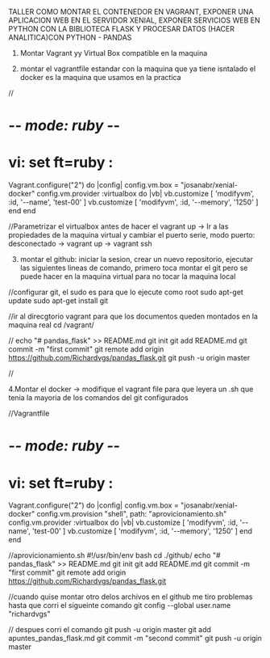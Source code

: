 TALLER COMO MONTAR EL CONTENEDOR EN VAGRANT, EXPONER UNA APLICACION WEB EN EL SERVIDOR XENIAL, EXPONER SERVICIOS WEB EN 
PYTHON  CON LA BIBLIOTECA FLASK  Y PROCESAR DATOS (HACER ANALITICA)CON PYTHON - PANDAS 
 
1. Montar Vagrant yy Virtual Box compatible en la maquina

2. montar el vagrantfile estandar  con la maquina que ya tiene isntalado el docker es la maquina que usamos en la practica

//
# -*- mode: ruby -*-
# vi: set ft=ruby :

Vagrant.configure("2") do |config|
  config.vm.box = "josanabr/xenial-docker"
  config.vm.provider :virtualbox do |vb|
    vb.customize [ 'modifyvm', :id, '--name', 'test-00' ]
    vb.customize [ 'modifyvm', :id, '--memory', '1250' ]
  end
end

//Parametrizar el virtualbox antes de hacer el vagrant up
-> Ir a las propiedades de la maquina virtual y cambiar el puerto serie, modo puerto: desconectado
-> vagrant up 
-> vagrant ssh

3. montar el github: iniciar la sesion, crear un nuevo repositorio, ejecutar las siguientes lineas de comando, primero toca
montar el git pero se puede hacer en la maquina virtual para no tocar la maquina local 

//configurar git, el sudo es para que lo ejecute como root
sudo apt-get update
sudo apt-get install git

//ir al direcgtorio vagrant para que los documentos queden montados en la maquina real 
cd /vagrant/

//
echo "# pandas_flask" >> README.md
git init
git add README.md
git commit -m "first commit"
git remote add origin https://github.com/Richardvgs/pandas_flask.git
git push -u origin master

//

4.Montar el docker -> modifique el vagrant file para que leyera un .sh que tenia la mayoria de los comandos del git 
configurados   

//Vagrantfile
# -*- mode: ruby -*-
# vi: set ft=ruby :

Vagrant.configure("2") do |config|
  config.vm.box = "josanabr/xenial-docker"
  config.vm.provision "shell", path: "aprovicionamiento.sh" 
  config.vm.provider :virtualbox do |vb|
    vb.customize [ 'modifyvm', :id, '--name', 'test-00' ]
    vb.customize [ 'modifyvm', :id, '--memory', '1250' ]
  end
end

//aprovicionamiento.sh
#!/usr/bin/env bash
cd ./github/
echo "# pandas_flask" >> README.md
git init
git add README.md
git commit -m "first commit"
git remote add origin https://github.com/Richardvgs/pandas_flask.git

//cuando quise montar otro delos archivos en el github me tiro problemas hasta que corri el sigueinte comando
git config --global user.name "richardvgs"

// despues corri el comando 
git push -u origin master
git add apuntes_pandas_flask.md 
git commit -m "second commit"
git push -u origin master




